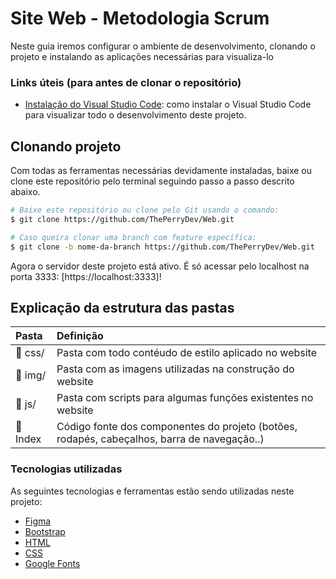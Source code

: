 # Site Web - Metodologia Scrum

Neste guia iremos configurar o ambiente de desenvolvimento, clonando o projeto e instalando as aplicações necessárias para visualiza-lo

### Links úteis (para antes de clonar o repositório)
- [Instalação do Visual Studio Code](https://www.youtube.com/watch?v=UForX7ehChM): como instalar o Visual Studio Code para visualizar todo o desenvolvimento deste projeto.

## Clonando projeto
Com todas as ferramentas necessárias devidamente instaladas, baixe ou clone este repositório pelo terminal seguindo passo a passo descrito abaixo.

```bash
# Baixe este repositório ou clone pelo Git usando o comando:
$ git clone https://github.com/ThePerryDev/Web.git

# Caso queira clonar uma branch com feature específica:
$ git clone -b nome-da-branch https://github.com/ThePerryDev/Web.git

```
Agora o servidor deste projeto está ativo. É só acessar pelo localhost na porta 3333: [https://localhost:3333]!


## Explicação da estrutura das pastas

| Pasta                             | Definição                                                                                         |
| :-------------------------------- | :------------------------------------------------------------------------------------------------ |
| :open_file_folder: css/           | Pasta com todo contéudo de estilo aplicado no website                                             |
| :open_file_folder: img/           | Pasta com as imagens utilizadas na construção do website                                          |
| :open_file_folder: js/            | Pasta com scripts para algumas funções existentes no website                                      |
| :open_file_folder: Index          | Código fonte dos componentes do projeto (botões, rodapés, cabeçalhos, barra de navegação..)       |


### Tecnologias utilizadas
As seguintes tecnologias e ferramentas estão sendo utilizadas neste projeto:

- [Figma](http://www.figma.com/)
- [Bootstrap](https://getbootstrap.com/)
- [HTML](https://www.w3.org/)
- [CSS](https://www.w3schools.com/css/default.asp)
- [Google Fonts](https://fonts.googleapis.com)